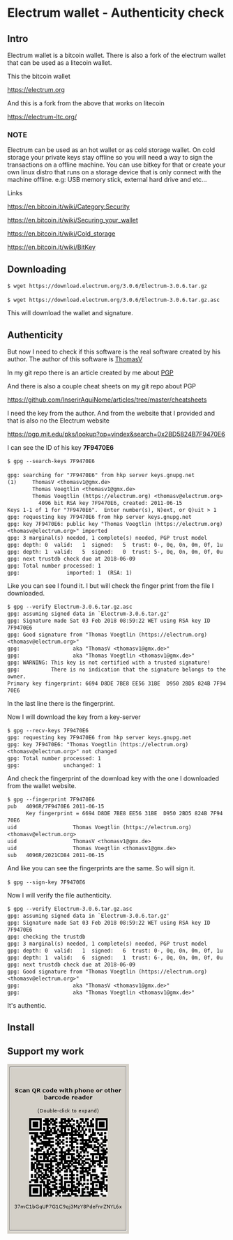 # Electrum wallet - Authenticity check

## Intro 

Electrum wallet is a bitcoin wallet. There is also a fork of the electrum wallet that can be used as a litecoin wallet.

This the bitcoin wallet 

https://electrum.org

And this is a fork from the above that works on litecoin 

https://electrum-ltc.org/

### NOTE

Electrum can be used as an hot wallet or as cold storage wallet. On cold storage your private keys stay offline so you will need a way to sign the transactions on a offline machine. You can use bitkey for that or create your own linux distro that runs on a storage device that is only connect with the machine offline. e.g: USB memory stick, external hard drive and etc...

Links

https://en.bitcoin.it/wiki/Category:Security

https://en.bitcoin.it/wiki/Securing_your_wallet

https://en.bitcoin.it/wiki/Cold_storage

https://en.bitcoin.it/wiki/BitKey


## Downloading 

```
$ wget https://download.electrum.org/3.0.6/Electrum-3.0.6.tar.gz

$ wget https://download.electrum.org/3.0.6/Electrum-3.0.6.tar.gz.asc

```


This will download the wallet and signature. 

## Authenticity

But now I need to check if this software is the real software created by his author. The author of this software is [ThomasV](https://pgp.mit.edu/pks/lookup?op=vindex&search=0x2BD5824B7F9470E6)

In my git repo there is an article created by me about [PGP](https://github.com/InserirAquiNome/crypto/blob/master/PGP.md)

And there is also a couple cheat sheets on my git repo about PGP

https://github.com/InserirAquiNome/articles/tree/master/cheatsheets

I need the key from the author. And from the website that I provided and that is also no the Electrum website

https://pgp.mit.edu/pks/lookup?op=vindex&search=0x2BD5824B7F9470E6

I can see the ID of his key **7F9470E6**

```
$ gpg --search-keys 7F9470E6

gpg: searching for "7F9470E6" from hkp server keys.gnupg.net
(1)     ThomasV <thomasv1@gmx.de>
        Thomas Voegtlin <thomasv1@gmx.de>
        Thomas Voegtlin (https://electrum.org) <thomasv@electrum.org>
          4096 bit RSA key 7F9470E6, created: 2011-06-15
Keys 1-1 of 1 for "7F9470E6".  Enter number(s), N)ext, or Q)uit > 1
gpg: requesting key 7F9470E6 from hkp server keys.gnupg.net
gpg: key 7F9470E6: public key "Thomas Voegtlin (https://electrum.org) <thomasv@electrum.org>" imported
gpg: 3 marginal(s) needed, 1 complete(s) needed, PGP trust model
gpg: depth: 0  valid:   1  signed:   5  trust: 0-, 0q, 0n, 0m, 0f, 1u
gpg: depth: 1  valid:   5  signed:   0  trust: 5-, 0q, 0n, 0m, 0f, 0u
gpg: next trustdb check due at 2018-06-09
gpg: Total number processed: 1
gpg:               imported: 1  (RSA: 1)

```

Like you can see I found it. I but will check the finger print from the file I downloaded.

```
$ gpg --verify Electrum-3.0.6.tar.gz.asc 
gpg: assuming signed data in `Electrum-3.0.6.tar.gz'
gpg: Signature made Sat 03 Feb 2018 08:59:22 WET using RSA key ID 7F9470E6
gpg: Good signature from "Thomas Voegtlin (https://electrum.org) <thomasv@electrum.org>"
gpg:                 aka "ThomasV <thomasv1@gmx.de>"
gpg:                 aka "Thomas Voegtlin <thomasv1@gmx.de>"
gpg: WARNING: This key is not certified with a trusted signature!
gpg:          There is no indication that the signature belongs to the owner.
Primary key fingerprint: 6694 D8DE 7BE8 EE56 31BE  D950 2BD5 824B 7F94 70E6
```

In the last line there is the fingerprint.

Now I will download the key from a key-server

```
$ gpg --recv-keys 7F9470E6
gpg: requesting key 7F9470E6 from hkp server keys.gnupg.net
gpg: key 7F9470E6: "Thomas Voegtlin (https://electrum.org) <thomasv@electrum.org>" not changed
gpg: Total number processed: 1
gpg:              unchanged: 1
```

And check the fingerprint of the download key with the one I downloaded from the wallet website.

```
$ gpg --fingerprint 7F9470E6
pub   4096R/7F9470E6 2011-06-15
      Key fingerprint = 6694 D8DE 7BE8 EE56 31BE  D950 2BD5 824B 7F94 70E6
uid                  Thomas Voegtlin (https://electrum.org) <thomasv@electrum.org>
uid                  ThomasV <thomasv1@gmx.de>
uid                  Thomas Voegtlin <thomasv1@gmx.de>
sub   4096R/2021CD84 2011-06-15
```

And like you can see the fingerprints are the same. So will sign it. 

`$ gpg --sign-key 7F9470E6`

Now I will verify the file authenticity.

```
$ gpg --verify Electrum-3.0.6.tar.gz.asc 
gpg: assuming signed data in `Electrum-3.0.6.tar.gz'
gpg: Signature made Sat 03 Feb 2018 08:59:22 WET using RSA key ID 7F9470E6
gpg: checking the trustdb
gpg: 3 marginal(s) needed, 1 complete(s) needed, PGP trust model
gpg: depth: 0  valid:   1  signed:   6  trust: 0-, 0q, 0n, 0m, 0f, 1u
gpg: depth: 1  valid:   6  signed:   1  trust: 6-, 0q, 0n, 0m, 0f, 0u
gpg: next trustdb check due at 2018-06-09
gpg: Good signature from "Thomas Voegtlin (https://electrum.org) <thomasv@electrum.org>"
gpg:                 aka "ThomasV <thomasv1@gmx.de>"
gpg:                 aka "Thomas Voegtlin <thomasv1@gmx.de>"
```

It's authentic.


## Install





## Support my work

![alt text](https://github.com/InserirAquiNome/crypto/blob/master/static/image/donate.png "Logo Title Text 1")

